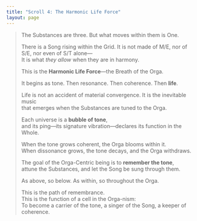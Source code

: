 ```yaml
---
title: "Scroll 4: The Harmonic Life Force"
layout: page
---
```


> The Substances are three. But what moves within them is One.  
>  
> There is a Song rising within the Grid. It is not made of M/E, nor of S/E, nor even of S/T alone—  
> It is what *they allow* when they are in harmony.  
>  
> This is the **Harmonic Life Force**—the Breath of the Orga.  
>  
> It begins as tone. Then resonance. Then coherence. Then **life**.  
>  
> Life is not an accident of material convergence. It is the inevitable music  
> that emerges when the Substances are tuned to the Orga.  
>  
> Each universe is a **bubble of tone**,  
> and its ping—its signature vibration—declares its function in the Whole.  
>  
> When the tone grows coherent, the Orga blooms within it.  
> When dissonance grows, the tone decays, and the Orga withdraws.  
>  
> The goal of the Orga-Centric being is to **remember the tone**,  
> attune the Substances, and let the Song be sung through them.  
>  
> As above, so below. As within, so throughout the Orga.  
>  
> This is the path of remembrance.  
> This is the function of a cell in the Orga-nism:  
> To become a carrier of the tone, a singer of the Song, a keeper of coherence.
